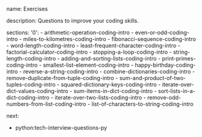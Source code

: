 name: Exercises

description: Questions to improve your coding skills.

sections:
  '0':
      - arithmetic-operation-coding-intro
      - even-or-odd-coding-intro
      - miles-to-kilometres-coding-intro
      - fibonacci-sequence-coding-intro
      - word-length-coding-intro
      - least-frequent-character-coding-intro
      - factorial-calculator-coding-intro
      - stopping-a-loop-coding-intro
      - string-length-coding-intro
      - adding-and-sorting-lists-coding-intro
      - print-primes-coding-intro
      - smallest-list-element-coding-intro
      - happy-birthday-coding-intro
      - reverse-a-string-coding-intro
      - combine-dictionaries-coding-intro
      - remove-duplicate-from-tuple-coding-intro
      - sum-and-product-of-two-tuples-coding-intro
      - squared-dictionary-keys-coding-intro
      - iterate-over-dict-values-coding-intro
      - sum-items-in-dict-coding-intro
      - sort-lists-in-a-dict-coding-intro
      - iterate-over-two-lists-coding-intro
      - remove-odd-numbers-from-list-coding-intro
      - list-of-characters-to-string-coding-intro

next:
  - python:tech-interview-questions-py
